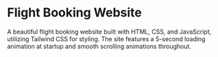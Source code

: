 # Flight Booking Website

A beautiful flight booking website built with HTML, CSS, and JavaScript, utilizing Tailwind CSS for styling. The site features a 5-second loading animation at startup and smooth scrolling animations throughout.
